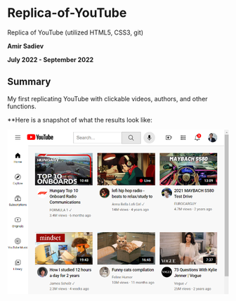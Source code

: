 # Replica-of-YouTube
Replica of YouTube (utilized HTML5, CSS3, git)

**Amir Sadiev** 

**July 2022 - September 2022**

## Summary
My first replicating YouTube with clickable videos, authors, and other functions. 

**Here is a snapshot of what the results look like:

![alt text](https://github.com/amir111/Replica-of-YouTube/blob/master/imgs/Screenshot%20of%20my%20replica%20of%20YouTube.PNG)
